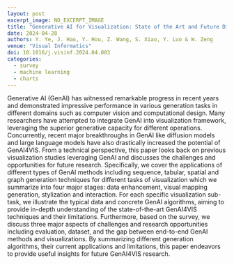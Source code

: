 ```yaml
---
layout: post
excerpt_image: NO_EXCERPT_IMAGE
title: "Generative AI for Visualization: State of the Art and Future Directions"
date: 2024-04-28
authors: Y. Ye, J. Hao, Y. Hou, Z. Wang, S. Xiao, Y. Luo & W. Zeng
venue: "Visual Informatics"
doi: 10.1016/j.visinf.2024.04.003
categories:
  - survey
  - machine learning
  - charts
---
```

Generative AI (GenAI) has witnessed remarkable progress in recent years and demonstrated impressive performance in various generation tasks in different domains such as computer vision and computational design. Many researchers have attempted to integrate GenAI into visualization framework, leveraging the superior generative capacity for different operations. Concurrently, recent major breakthroughs in GenAI like diffusion models and large language models have also drastically increased the potential of GenAI4VIS. From a technical perspective, this paper looks back on previous visualization studies leveraging GenAI and discusses the challenges and opportunities for future research. Specifically, we cover the applications of different types of GenAI methods including sequence, tabular, spatial and graph generation techniques for different tasks of visualization which we summarize into four major stages: data enhancement, visual mapping generation, stylization and interaction. For each specific visualization sub-task, we illustrate the typical data and concrete GenAI algorithms, aiming to provide in-depth understanding of the state-of-the-art GenAI4VIS techniques and their limitations. Furthermore, based on the survey, we discuss three major aspects of challenges and research opportunities including evaluation, dataset, and the gap between end-to-end GenAI methods and visualizations. By summarizing different generation algorithms, their current applications and limitations, this paper endeavors to provide useful insights for future GenAI4VIS research.
